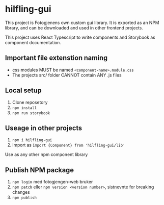 # hilfling-gui

This project is Fotogjenens own custom gui library. It is exported as an NPM library, and can be downloaded and used in other frontend projects.

This project uses React Typescript to write components and Storybook as component documentation.

## Important file extenstion naming
* css modules MUST be named `<component-name>.module.css`
* The projects src/ folder CANNOT contain ANY .js files 

## Local setup
1. Clone reposetory
2. `npm install`
3. `npm run storybook`

## Useage in other projects
1. `npm i hilfling-gui`
2. import as `import {Component} from 'hilfling-gui/lib'`

Use as any other npm component library

## Publish NPM package
1. `npm login` med fotogjengen-web bruker
2. `npm patch` eller `npm version <version number>`, sistnevnte for breaking changes
3. `npm publish`


